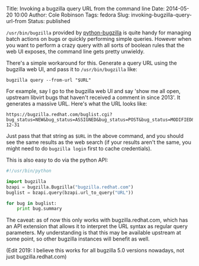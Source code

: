 Title: Invoking a bugzilla query URL from the command line
Date: 2014-05-20 10:00
Author: Cole Robinson
Tags: fedora
Slug: invoking-bugzilla-query-url-from
Status: published

`/usr/bin/bugzilla` provided by [python-bugzilla](https://fedorahosted.org/python-bugzilla/) is quite handy for managing batch actions on bugs or quickly performing simple queries. However when you want to perform a crazy query with all sorts of boolean rules that the web UI exposes, the command line gets pretty unwieldy.

There's a simple workaround for this. Generate a query URL using the bugzilla web UI, and pass it to `/usr/bin/bugzilla` like:

`bugzilla query --from-url "$URL"`


For example, say I go to the bugzilla web UI and say 'show me all open, upstream libvirt bugs that haven't received a comment in since 2013'. It generates a massive URL. Here's what the URL looks like:

```
https://bugzilla.redhat.com/buglist.cgi?bug_status=NEW&bug_status=ASSIGNED&bug_status=POST&bug_status=MODIFIED&bug_status=ON_DEV&bug_status=ON_QA&bug_status=VERIFIED&bug_status=RELEASE_PENDING&classification=Community&component=libvirt&f1=longdesc&list_id=2372821&n1=1&o1=changedafter&product=Virtualization%20Tools&query_format=advanced&v1=2013-12-31
```

Just pass that that string as `$URL` in the above command, and you should see the same results as the web search (if your results aren't the same, you might need to do `bugzilla login` first to cache credentials).

This is also easy to do via the python API:

```python
#!/usr/bin/python

import bugzilla
bzapi = bugzilla.Bugzilla("bugzilla.redhat.com")
buglist = bzapi.query(bzapi.url_to_query("URL"))

for bug in buglist:
    print bug.summary
```

The caveat: as of now this only works with bugzilla.redhat.com, which has an API extension that allows it to interpret the URL syntax as regular query parameters. My understanding is that this may be available upstream at some point, so other bugzilla instances will benefit as well.

(Edit 2019: I believe this works for all bugzilla 5.0 versions nowadays, not just bugzilla.redhat.com)
